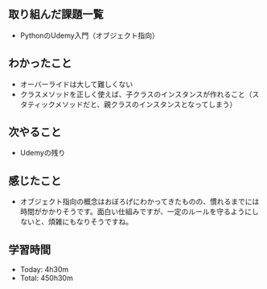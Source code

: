 ## 取り組んだ課題一覧
- PythonのUdemy入門（オブジェクト指向）
## わかったこと
- オーバーライドは大して難しくない
- クラスメソッドを正しく使えば、子クラスのインスタンスが作れること（スタティックメソッドだと、親クラスのインスタンスとなってしまう）
## 次やること
- Udemyの残り
## 感じたこと
- オブジェクト指向の概念はおぼろげにわかってきたものの、慣れるまでには時間がかかりそうです。面白い仕組みですが、一定のルールを守るようにしないと、煩雑にもなりそうですね。
## 学習時間
- Today: 4h30m
- Total: 450h30m
